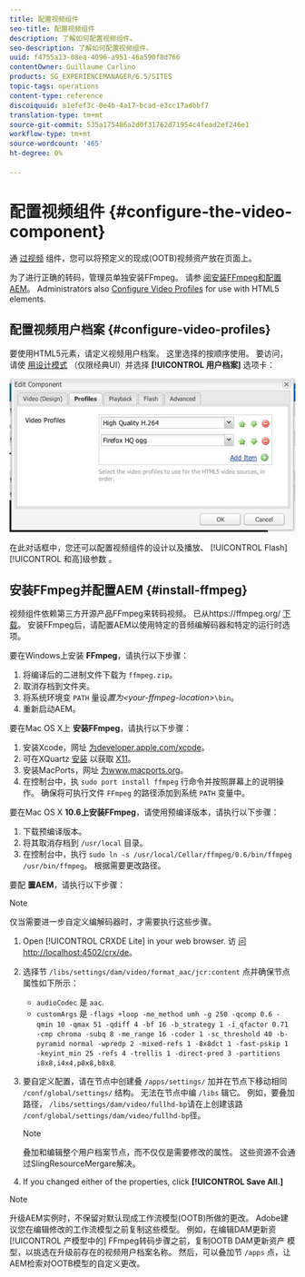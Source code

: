 ```yaml
---
title: 配置视频组件
seo-title: 配置视频组件
description: 了解如何配置视频组件。
seo-description: 了解如何配置视频组件。
uuid: f4755a13-08ea-4096-a951-46a590f8d766
contentOwner: Guillaume Carlino
products: SG_EXPERIENCEMANAGER/6.5/SITES
topic-tags: operations
content-type: reference
discoiquuid: a1efef3c-0e4b-4a17-bcad-e3cc17adbbf7
translation-type: tm+mt
source-git-commit: 535a175486a2d0f31762d71954c4fead2ef246e1
workflow-type: tm+mt
source-wordcount: '465'
ht-degree: 0%

---
```



# 配置视频组件 {#configure-the-video-component}

通 [过视频](/help/sites-authoring/default-components-foundation.md#video) 组件，您可以将预定义的现成(OOTB)视频资产放在页面上。

为了进行正确的转码，管理员单独安装FFmpeg。 请参 [阅安装FFmpeg和配置AEM](#install-ffmpeg)。 Administrators also [Configure Video Profiles](#configure-video-profiles) for use with HTML5 elements.

## 配置视频用户档案 {#configure-video-profiles}

要使用HTML5元素，请定义视频用户档案。 这里选择的按顺序使用。 要访问，请使 [用设计模式](/help/sites-authoring/default-components-designmode.md) （仅限经典UI）并选择 **[!UICONTROL 用户档案]** 选项卡：

![chlimage_1-317](assets/chlimage_1-317.png)

在此对话框中，您还可以配置视频组件的设计以及播放、 [!UICONTROL Flash][!UICONTROL 和高]级参数 。

## 安装FFmpeg并配置AEM {#install-ffmpeg}

视频组件依赖第三方开源产品FFmpeg来转码视频。 已从https://ffmpeg.org/ [下载](https://ffmpeg.org/)。 安装FFmpeg后，请配置AEM以使用特定的音频编解码器和特定的运行时选项。

要在Windows上安装 **FFmpeg**，请执行以下步骤：

1. 将编译后的二进制文件下载为 `ffmpeg.zip`。
1. 取消存档到文件夹。
1. 将系统环境变 `PATH` 量设&#x200B;*置为&lt;your-ffmpeg-location*>`\bin`。
1. 重新启动AEM。

要在Mac OS X上 **安装FFmpeg**，请执行以下步骤：

1. 安装Xcode，网址 [为developer.apple.com/xcode](https://developer.apple.com/xcode/)。
1. 可在XQuartz [安装](https://www.xquartz.org) 以获取 [X11](https://support.apple.com/en-us/HT201341)。
1. 安装MacPorts，网址 [为www.macports.org](https://www.macports.org/)。
1. 在控制台中，执 `sudo port install ffmpeg` 行命令并按照屏幕上的说明操作。 确保将可执行文件 `FFmpeg` 的路径添加到系统 `PATH` 变量中。

要在Mac OS X **10.6上安装FFmpeg**，请使用预编译版本，请执行以下步骤：

1. 下载预编译版本。
1. 将其取消存档到 `/usr/local` 目录。
1. 在控制台中，执行 `sudo ln -s /usr/local/Cellar/ffmpeg/0.6/bin/ffmpeg /usr/bin/ffmpeg`。 根据需要更改路径。

要配 **置AEM**，请执行以下步骤：

>[!NOTE]
>
>仅当需要进一步自定义编解码器时，才需要执行这些步骤。

1. Open [!UICONTROL CRXDE Lite] in your web browser. 访 [问http://localhost:4502/crx/de](http://localhost:4502/crx/de)。
2. 选择节 `/libs/settings/dam/video/format_aac/jcr:content` 点并确保节点属性如下所示：

   * `audioCodec` 是 `aac`.
   * `customArgs` 是 `-flags +loop -me_method umh -g 250 -qcomp 0.6 -qmin 10 -qmax 51 -qdiff 4 -bf 16 -b_strategy 1 -i_qfactor 0.71 -cmp chroma -subq 8 -me_range 16 -coder 1 -sc_threshold 40 -b-pyramid normal -wpredp 2 -mixed-refs 1 -8x8dct 1 -fast-pskip 1 -keyint_min 25 -refs 4 -trellis 1 -direct-pred 3 -partitions i8x8,i4x4,p8x8,b8x8`.

3. 要自定义配置，请在节点中创建叠 `/apps/settings/` 加并在节点下移动相同 `/conf/global/settings/` 结构。 无法在节点中编 `/libs` 辑它。 例如，要叠加路径， `/libs/settings/dam/video/fullhd-bp`请在上创建该路 `/conf/global/settings/dam/video/fullhd-bp`径。

   >[!NOTE]
   >
   >叠加和编辑整个用户档案节点，而不仅仅是需要修改的属性。 这些资源不会通过SlingResourceMergare解决。

4. If you changed either of the properties, click **[!UICONTROL Save All.]**

>[!NOTE]
>
>升级AEM实例时，不保留对默认现成工作流模型(OOTB)所做的更改。 Adobe建议您在编辑修改的工作流模型之前复制这些模型。 例如，在编辑DAM更新资 [!UICONTROL 产模型中的] FFmpeg转码步骤之前，复制OOTB DAM更新资产  模型，以挑选在升级前存在的视频用户档案名称。 然后，可以叠加节 `/apps` 点，让AEM检索对OOTB模型的自定义更改。
